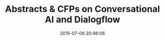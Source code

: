 ---
title: Abstracts & CFPs on Conversational AI and Dialogflow
description: Abstracts, Call for Papers for conferences and workshops, topics include; Dialogflow, Chatbots, Contact Centers, Machine Learning, Conversational AI
date: 2015-07-06 20:46:06
nocomments: true
layout: abstracts
---